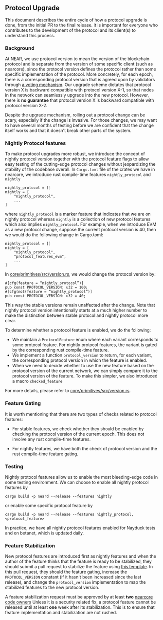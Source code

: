 ## Protocol Upgrade

This document describes the entire cycle of how a protocol upgrade is done, from the initial PR to the final release.
It is important for everyone who contributes to the development of the protocol and its client(s) to understand this process.

### Background

At NEAR, we use protocol version to mean the version of the blockchain protocol and is separate from the version of some specific client (such as nearcore), since the protocol version defines the protocol rather than some specific implementation of the protocol.
More concretely, for each epoch, there is a corresponding protocol version that is agreed upon by validators through [a voting mechanism](https://github.com/near/NEPs/blob/master/specs/ChainSpec/Upgradability.md).
Our upgrade scheme dictates that protocol version X is backward compatible with protocol version X-1, so that nodes in the network can seamlessly upgrade into the new protocol.
However, there is **no guarantee** that protocol version X is backward compatible with protocol version X-2.

Despite the upgrade mechanism, rolling out a protocol change can be scary, especially if the change is invasive.
For those changes, we may want to have several months of testing before we are confident that the change itself works and that it doesn't break other parts of the system.

### Nightly Protocol features

To make protocol upgrades more robust, we introduce the concept of nightly protocol version together with the protocol feature flags to allow easy testing of the cutting-edge protocol changes without jeopardizing the stability of the codebase overall.
In `Cargo.toml` file of the crates we have in nearcore, we introduce rust compile-time features `nightly_protocol` and `nightly`
```
nightly_protocol = []
nightly = [
    "nightly_protocol",
    ...
]
```
where `nightly_protocol` is a marker feature that indicates that we are on nightly protocol whereas `nightly` is a collection of new protocol features which also implies `nightly_protocol`.
For example, when we introduce EVM as a new protocol change, suppose the current protocol version is 40, then we would do the following change in Cargo.toml:
```
nightly_protocol = []
nightly = [
    "nightly_protocol",
    "protocol_features_evm",
    ...
]
```
In [core/primitives/src/version.rs](../core/primitives/src/version.rs), we would change the protocol version by:
```
#[cfg(feature = “nightly_protocol”)]
pub const PROTOCOL_VERSION: u32 = 100;
#[cfg(not(feature = “nightly_protocol”)]
pub const PROTOCOL_VERSION: u32 = 40;
```
This way the stable versions remain unaffected after the change. Note that nightly protocol version intentionally starts at a much higher number to make the distinction between stable protocol and nightly protocol more clear.

To determine whether a protocol feature is enabled, we do the following:
- We maintain a `ProtocolFeature` enum where each variant corresponds to some protocol feature. For nightly protocol features,
the variant is gated by the corresponding rust compile-time feature.
- We implement a function `protocol_version` to return, for each variant, the corresponding protocol version in which the
feature is enabled.
- When we need to decide whether to use the new feature based on the protocol version of the current network, we can simply compare it to the protocol version of the feature. To make this simpler, we also introduced a macro `checked_feature`

For more details, please refer to [core/primitives/src/version.rs](../core/primitives/src/version.rs).

### Feature Gating

It is worth mentioning that there are two types of checks related to protocol features:
- For stable features, we check whether they should be enabled by checking the protocol version of the current epoch.
This does not involve any rust compile-time features.

- For nightly features, we have both the check of protocol version and the rust compile-time feature gating.

### Testing

Nightly protocol features allow us to enable the most bleeding-edge code in some testing environment. We can choose to
enable all nightly protocol features by
```
cargo build -p neard --release --features nightly
```
or enable some specific protocol feature by
```
cargo build -p neard --release --features nightly_protocol,<protocol_feature>
```

In practice, we have all nightly protocol features enabled for Nayduck tests and on betanet, which is updated daily.

### Feature Stabilization

New protocol features are introduced first as nightly features and when the author of the feature thinks that
the feature is ready to be stabilized, they should submit a pull request to stabilize the feature using
[this template](../.github/PULL_REQUEST_TEMPLATE/feature_stabilization.md).
In this pull request, they should the feature gating, increase the `PROTOCOL_VERSION` constant (if it hasn't been increased since the last release),
and change the `protocol_version` implementation to map the stabilized features to the new protocol version.

A feature stabilization request must be approved by at least **two** [nearcore code owners](https://github.com/orgs/near/teams/nearcore-codeowners)
Unless it is a security related fix, a protocol feature cannot be released until at least **one** week after its stabilization.
This is to ensure that feature implementation and stabilization are not rushed.
